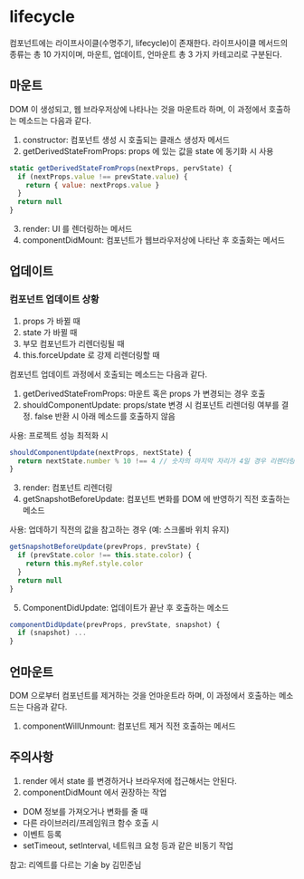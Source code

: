 # lifecycle

컴포넌트에는 라이프사이클(수명주기, lifecycle)이 존재한다.
라이프사이클 메서드의 종류는 총 10 가지이며, 마운트, 업데이트, 언마운트 총 3 가지 카테고리로 구분된다.

## 마운트

DOM 이 생성되고, 웹 브라우저상에 나타나는 것을 마운트라 하며, 이 과정에서 호출하는 메소드는 다음과 같다.

1. constructor: 컴포넌트 생성 시 호출되는 클래스 생성자 메서드
2. getDerivedStateFromProps: props 에 있는 값을 state 에 동기화 시 사용

```javascript
static getDerivedStateFromProps(nextProps, pervState) {
  if (nextProps.value !== prevState.value) {
    return { value: nextProps.value }
  }
  return null
}
```

3. render: UI 를 렌더링하는 메서드
4. componentDidMount: 컴포넌트가 웹브라우저상에 나타난 후 호출화는 메서드

## 업데이트

### 컴포넌트 업데이트 상황

1. props 가 바뀔 때
2. state 가 바뀔 때
3. 부모 컴포넌트가 리렌더링될 때
4. this.forceUpdate 로 강제 리렌더링할 때

컴포넌트 업데이트 과정에서 호출되는 메소드는 다음과 같다.

1. getDerivedStateFromProps: 마운트 혹은 props 가 변경되는 경우 호출
2. shouldComponentUpdate: props/state 변경 시 컴포넌트 리렌더링 여부를 결정. false 반환 시 아래 메소드를 호출하지 않음

사용: 프로젝트 성능 최적화 시

```javascript
shouldComponentUpdate(nextProps, nextState) {
  return nextState.number % 10 !== 4 // 숫자의 마지막 자리가 4일 경우 리렌더링하지 않음.
}
```

3. render: 컴포넌트 리렌더링
4. getSnapshotBeforeUpdate: 컴포넌트 변화를 DOM 에 반영하기 직전 호출하는 메소드

사용: 업데하기 직전의 값을 참고하는 경우 (예: 스크롤바 위치 유지)

```javascript
getSnapshotBeforeUpdate(prevProps, prevState) {
  if (prevState.color !== this.state.color) {
    return this.myRef.style.color
  }
  return null
}
```

5. ComponentDidUpdate: 업데이트가 끝난 후 호출하는 메소드

```javascript
componentDidUpdate(prevProps, prevState, snapshot) {
  if (snapshot) ...
}
```

## 언마운트

DOM 으로부터 컴포넌트를 제거하는 것을 언마운트라 하며, 이 과정에서 호출하는 메소드는 다음과 같다.

1. componentWillUnmount: 컴포넌트 제거 직전 호출하는 메서드

## 주의사항

1. render 에서 state 를 변경하거나 브라우저에 접근해서는 안된다.
2. componentDidMount 에서 권장하는 작업

- DOM 정보를 가져오거나 변화를 줄 때
- 다른 라이브러리/프레임워크 함수 호출 시
- 이벤트 등록
- setTimeout, setInterval, 네트워크 요청 등과 같은 비동기 작업

참고:
리엑트를 다르는 기술 by 김민준님